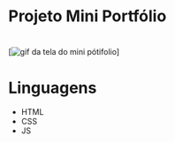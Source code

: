# Projeto Mini Portfólio

#

[<img src="." alt="gif da tela do mini pótifolio">]

# Linguagens

- HTML
- CSS
- JS
